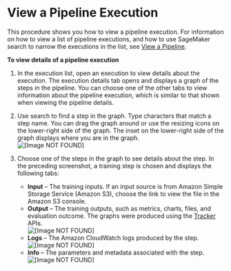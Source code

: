 # View a Pipeline Execution<a name="pipelines-studio-view-execution"></a>

This procedure shows you how to view a pipeline execution\. For information on how to view a list of pipeline executions, and how to use SageMaker search to narrow the executions in the list, see [View a Pipeline](pipelines-studio-list-pipelines.md)\.

**To view details of a pipeline execution**

1. In the execution list, open an execution to view details about the execution\. The execution details tab opens and displays a graph of the steps in the pipeline\. You can choose one of the other tabs to view information about the pipeline execution, which is similar to that shown when viewing the pipeline details\.

1. Use search to find a step in the graph\. Type characters that match a step name\. You can drag the graph around or use the resizing icons on the lower\-right side of the graph\. The inset on the lower\-right side of the graph displays where you are in the graph\.  
![\[Image NOT FOUND\]](http://docs.aws.amazon.com/sagemaker/latest/dg/images/yosemite/execution-graph-w-input.png)

1. Choose one of the steps in the graph to see details about the step\. In the preceding screenshot, a training step is chosen and displays the following tabs:
   + **Input** – The training inputs\. If an input source is from Amazon Simple Storage Service \(Amazon S3\), choose the link to view the file in the Amazon S3 console\.
   + **Output** – The training outputs, such as metrics, charts, files, and evaluation outcome\. The graphs were produced using the [Tracker](https://sagemaker-experiments.readthedocs.io/en/latest/tracker.html#smexperiments.tracker.Tracker.log_precision_recall) APIs\.  
![\[Image NOT FOUND\]](http://docs.aws.amazon.com/sagemaker/latest/dg/images/yosemite/execution-graph-output.png)
   + **Logs** – The Amazon CloudWatch logs produced by the step\.  
![\[Image NOT FOUND\]](http://docs.aws.amazon.com/sagemaker/latest/dg/images/yosemite/execution-graph-logs.png)
   + **Info** – The parameters and metadata associated with the step\.  
![\[Image NOT FOUND\]](http://docs.aws.amazon.com/sagemaker/latest/dg/images/yosemite/execution-graph-info.png)